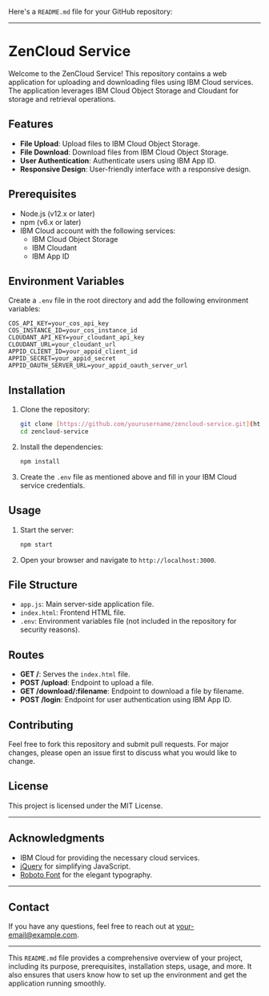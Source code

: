 Here's a `README.md` file for your GitHub repository:

---

# ZenCloud Service

Welcome to the ZenCloud Service! This repository contains a web application for uploading and downloading files using IBM Cloud services. The application leverages IBM Cloud Object Storage and Cloudant for storage and retrieval operations.

## Features

- **File Upload**: Upload files to IBM Cloud Object Storage.
- **File Download**: Download files from IBM Cloud Object Storage.
- **User Authentication**: Authenticate users using IBM App ID.
- **Responsive Design**: User-friendly interface with a responsive design.

## Prerequisites

- Node.js (v12.x or later)
- npm (v6.x or later)
- IBM Cloud account with the following services:
  - IBM Cloud Object Storage
  - IBM Cloudant
  - IBM App ID

## Environment Variables

Create a `.env` file in the root directory and add the following environment variables:

```
COS_API_KEY=your_cos_api_key
COS_INSTANCE_ID=your_cos_instance_id
CLOUDANT_API_KEY=your_cloudant_api_key
CLOUDANT_URL=your_cloudant_url
APPID_CLIENT_ID=your_appid_client_id
APPID_SECRET=your_appid_secret
APPID_OAUTH_SERVER_URL=your_appid_oauth_server_url
```

## Installation

1. Clone the repository:

   ```sh
   git clone [https://github.com/yourusername/zencloud-service.git](https://github.com/Urvish209/Zen-cloud-service.git)
   cd zencloud-service
   ```

2. Install the dependencies:

   ```sh
   npm install
   ```

3. Create the `.env` file as mentioned above and fill in your IBM Cloud service credentials.

## Usage

1. Start the server:

   ```sh
   npm start
   ```

2. Open your browser and navigate to `http://localhost:3000`.

## File Structure

- `app.js`: Main server-side application file.
- `index.html`: Frontend HTML file.
- `.env`: Environment variables file (not included in the repository for security reasons).

## Routes

- **GET /**: Serves the `index.html` file.
- **POST /upload**: Endpoint to upload a file.
- **GET /download/:filename**: Endpoint to download a file by filename.
- **POST /login**: Endpoint for user authentication using IBM App ID.

## Contributing

Feel free to fork this repository and submit pull requests. For major changes, please open an issue first to discuss what you would like to change.

## License

This project is licensed under the MIT License.

---

## Acknowledgments

- IBM Cloud for providing the necessary cloud services.
- [jQuery](https://jquery.com/) for simplifying JavaScript.
- [Roboto Font](https://fonts.google.com/specimen/Roboto) for the elegant typography.

---

## Contact

If you have any questions, feel free to reach out at your-email@example.com.

---

This `README.md` file provides a comprehensive overview of your project, including its purpose, prerequisites, installation steps, usage, and more. It also ensures that users know how to set up the environment and get the application running smoothly.
